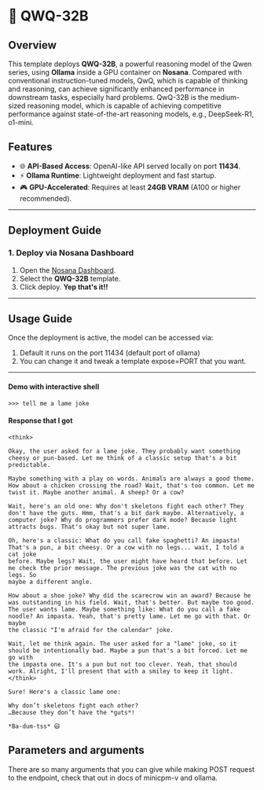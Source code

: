 # 🧠 QWQ-32B

## Overview
This template deploys **QWQ-32B**, a powerful reasoning model of the Qwen series, using **Ollama** inside a GPU container on **Nosana**.  Compared with conventional instruction-tuned models, QwQ, which is capable of thinking and reasoning, can achieve significantly enhanced performance in downstream tasks, especially hard problems. QwQ-32B is the medium-sized reasoning model, which is capable of achieving competitive performance against state-of-the-art reasoning models, e.g., DeepSeek-R1, o1-mini.

## Features
- 🌐 **API-Based Access**: OpenAI-like API served locally on port **11434**.
- ⚡ **Ollama Runtime**: Lightweight deployment and fast startup.
- 🎮 **GPU-Accelerated**: Requires at least **24GB VRAM** (A100 or higher recommended).

---

## Deployment Guide

### **1. Deploy via Nosana Dashboard**
1. Open the [Nosana Dashboard](https://dashboard.nosana.io).
2. Select the **QWQ-32B** template.
3. Click deploy. **Yep that's it!!** 
---

## Usage Guide

Once the deployment is active, the model can be accessed via:
1. Default it runs on the port 11434 (default port of ollama)
2. You can change it and tweak a template expose=PORT that you want. 

---


#### Demo with interactive shell

```text
>>> tell me a lame joke 
```

#### Response that I got
```text
<think>

Okay, the user asked for a lame joke. They probably want something cheesy or pun-based. Let me think of a classic setup that's a bit 
predictable.

Maybe something with a play on words. Animals are always a good theme. How about a chicken crossing the road? Wait, that's too common. Let me 
twist it. Maybe another animal. A sheep? Or a cow?

Wait, here's an old one: Why don't skeletons fight each other? They don't have the guts. Hmm, that's a bit dark maybe. Alternatively, a 
computer joke? Why do programmers prefer dark mode? Because light attracts bugs. That's okay but not super lame.

Oh, here's a classic: What do you call fake spaghetti? An impasta! That's a pun, a bit cheesy. Or a cow with no legs... wait, I told a cat joke 
before. Maybe legs? Wait, the user might have heard that before. Let me check the prior message. The previous joke was the cat with no legs. So 
maybe a different angle. 

How about a shoe joke? Why did the scarecrow win an award? Because he was outstanding in his field. Wait, that's better. But maybe too good. 
The user wants lame. Maybe something like: What do you call a fake noodle? An impasta. Yeah, that's pretty lame. Let me go with that. Or maybe 
the classic "I'm afraid for the calendar" joke. 

Wait, let me think again. The user asked for a "lame" joke, so it should be intentionally bad. Maybe a pun that's a bit forced. Let me go with 
the impasta one. It's a pun but not too clever. Yeah, that should work. Alright, I'll present that with a smiley to keep it light.
</think>

Sure! Here's a classic lame one:  

Why don’t skeletons fight each other?  
…Because they don’t have the *guts*!  

*Ba-dum-tss* 😄
```

## Parameters and arguments

There are so many arguments that you can give while making POST request to the endpoint, check that out in docs of minicpm-v and ollama.


